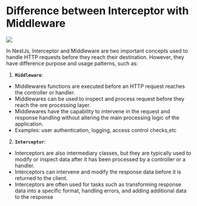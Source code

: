 # Difference between Interceptor with Middleware

![](https://i.stack.imgur.com/2lFhd.jpg)

In NestJs, Interceptor and Middleware are two important concepts used to handle HTTP requests before they reach their destination. However, they have difference purpose and usage patterns, such as:
1. **`Middleware`**:
- Middlewares functions are executed before an HTTP request reaches the controller or handler.
- Middlewares can be used to inspect and process request before they reach the ore processing layer.
- Middlewares have the capability to intervene in the request and response handling without altering the main processing logic of the application.
- Examples: user authentication, logging, access control checks,etc
2. **`Interceptor`**:
- Interceptors are also intermediary classes, but they are typically used to modify or inspect data after it has been processed by a controller or a handler.
- Interceptors can intervene and modify the response data before it is returned to the client.
- Interceptors are often used for tasks such as transforming response data into a specific format, handling errors, and adding additional data to the response